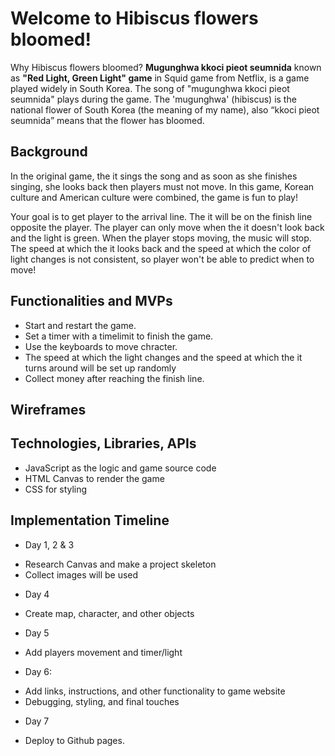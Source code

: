 # Welcome to Hibiscus flowers bloomed!

Why Hibiscus flowers bloomed?
**Mugunghwa kkoci pieot seumnida** known as  __"Red Light, Green Light" game__ in Squid game from Netflix, is a game played widely in South Korea. The song of "mugunghwa kkoci pieot seumnida" plays during the game. The 'mugunghwa' (hibiscus) is the national flower of South Korea (the meaning of my name), also  “kkoci pieot seumnida” means that the flower has bloomed. 

## Background
In the original game, the it sings the song and as soon as she finishes singing, she looks back then players must not move. In this game, Korean culture and American culture were combined, the game is fun to play!

Your goal is to get player to the arrival line. The it will be on the finish line opposite the player. The player can only move when the it doesn't look back and the light is green. When the player stops moving, the music will stop. The speed at which the it looks back and the speed at which the color of light changes is not consistent, so player won't be able to predict when to move!


## Functionalities and MVPs
* Start and restart the game.
* Set a timer with a timelimit to finish the game.
* Use the keyboards to move chracter.
* The speed at which the light changes and the speed at which the it turns around will be set up    randomly
* Collect money after reaching the finish line. 

## Wireframes




## Technologies, Libraries, APIs
* JavaScript as the logic and game source code
* HTML Canvas to render the game
* CSS for styling

## Implementation Timeline
* Day 1, 2 & 3
- Research Canvas and make a project skeleton
-  Collect images will be used

* Day 4
-  Create map, character, and other objects

* Day 5
- Add players movement and timer/light

* Day 6: 
- Add links, instructions, and other functionality to game website
- Debugging, styling, and final touches

* Day 7
- Deploy to Github pages.